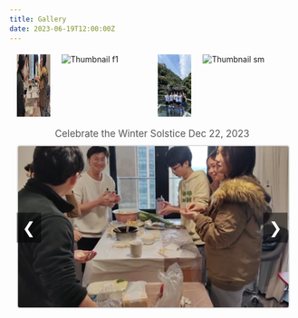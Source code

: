 ```yaml
---
title: Gallery
date: 2023-06-19T12:00:00Z
---
```


<style>
    h1 {
        text-align: center;
    }
</style>

<div class="gallery">
    <div class="gallery-thumbnails">
        <div class="thumbnail-container" onclick="showImage(0)">
            <img src="/images/dz.jpg" alt="Thumbnail dz">
        </div>
        <div class="thumbnail-container" onclick="showImage(1)">
            <img src="/images/f1.jpg" alt="Thumbnail f1">
        </div>
        <div class="thumbnail-container" onclick="showImage(2)">
            <img src="/images/rafting1.jpg" alt="Thumbnail rafting1">
        </div>
        <div class="thumbnail-container" onclick="showImage(3)">
            <img src="/images/sm.jpg" alt="Thumbnail sm">
        </div>
    </div>
    <p id="mainImageDescription">Celebrate the Winter Solstice  Dec 22, 2023</p>
    <div class="gallery-main">
        <button class="gallery-nav left" onclick="showPreviousImage()">&#10094;</button>
        <img src="/images/dz.jpg" alt="Main Image" id="mainImage">
        <button class="gallery-nav right" onclick="showNextImage()">&#10095;</button>
    </div>
</div>

<script>
    const images = [
        {
            src: '/images/dz.jpg',
            description: 'Celebrate the Winter Solstice  Dec 22, 2023'
        },
        {
            src: '/images/f1.jpg',
            description: 'Camping trip at Shimen  Jan 7, 2024'
        },
        {
            src: '/images/rafting1.jpg',
            description: 'First team-building activity, white-water rafting  Jul 25, 2023'
        },
        {
            src: '/images/sm.jpg',
            description: 'Camping trip at Shimen  Jan 7, 2024'
        }
    ];

    let currentIndex = 0;
    let autoSwitchInterval;

    function showImage(index) {
        currentIndex = index;
        const mainImage = document.getElementById('mainImage');
        const mainImageDescription = document.getElementById('mainImageDescription');

        // 淡出效果
        mainImage.style.opacity = 0;
        mainImageDescription.style.opacity = 0;

        setTimeout(() => {
            mainImage.src = images[index].src;
            mainImageDescription.textContent = images[index].description;

            // 淡入效果
            mainImage.style.opacity = 1;
            mainImageDescription.style.opacity = 1;
        }, 1000); // 与CSS过渡时间匹配

        resetAutoSwitch();
    }

    function showNextImage() {
        currentIndex = (currentIndex + 1) % images.length;
        showImage(currentIndex);
    }

    function showPreviousImage() {
        currentIndex = (currentIndex - 1 + images.length) % images.length;
        showImage(currentIndex);
    }

    function autoSwitchImages() {
        autoSwitchInterval = setInterval(showNextImage, 5000); // 将间隔时间改为5000毫秒（5秒）
    }

    function resetAutoSwitch() {
        clearInterval(autoSwitchInterval);
        autoSwitchImages();
    }

    document.addEventListener('DOMContentLoaded', () => {
        autoSwitchImages();
    });
</script>

<style>
    .gallery {
        display: flex;
        flex-direction: column;
        align-items: center;
        margin-top: 20px;
    }

    .gallery-thumbnails {
        display: flex;
        justify-content: center;
        gap: 20px; /* 增加缩略图之间的间距 */
        overflow-x: auto;
        width: 95%; /* 增加缩略图显示区域的宽度 */
        margin-bottom: 10px; /* 增加缩略图和描述之间的间距 */
    }

    .thumbnail-container {
        display: flex;
        flex-direction: column;
        align-items: center;
        cursor: pointer;
    }

    .thumbnail-container img {
        width: 150px; /* 增加缩略图的宽度 */
        height: 110px; /* 增加缩略图的高度 */
        transition: transform 0.3s;
    }

    .thumbnail-container img:hover {
        transform: scale(1.1);
        border: 2px solid #ddd;
        border-radius: 5px;
    }

    .thumbnail-container p {
        margin-top: 10px; /* 增加描述和缩略图之间的间距 */
        font-size: 0.9em; /* 增加描述文本的大小 */
        color: #777;
        text-align: center;
    }

    .gallery-main {
        width: 95%; /* 增加主图显示区域的宽度 */
        text-align: center;
        position: relative; /* 使左右按钮相对定位 */
    }

    .gallery-main img {
        width: 100%;
        height: auto;
        border: 2px solid #ddd;
        border-radius: 5px;
        transition: opacity 1s ease-in-out; /* 将过渡效果时间增加到1秒 */
        opacity: 1;
    }

    #mainImageDescription {
        margin-top: 10px; /* 增加描述和缩略图之间的间距 */
        margin-bottom: 10px; /* 增加描述和主图之间的间距 */
        font-size: 1.2em; /* 增加描述文本的大小 */
        color: #555;
        transition: opacity 1s ease-in-out; /* 将过渡效果时间增加到1秒 */
        opacity: 1;
    }

    .gallery-nav {
        position: absolute;
        top: 50%;
        transform: translateY(-50%);
        background-color: rgba(0, 0, 0, 0.5);
        color: white;
        border: none;
        font-size: 2em;
        padding: 10px;
        cursor: pointer;
        z-index: 1;
    }

    .gallery-nav.left {
        left: 0;
    }

    .gallery-nav.right {
        right: 0;
    }
</style>
